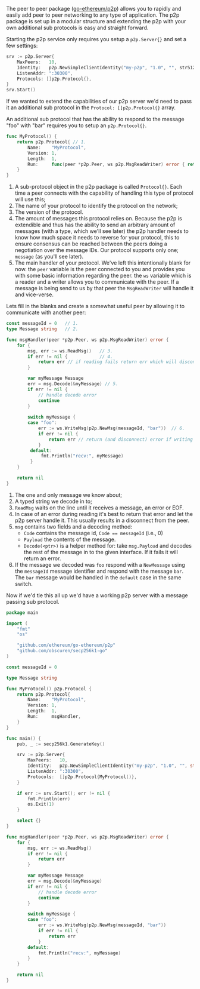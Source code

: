 The peer to peer package ([go-ethereum/p2p](https://github.com/ethereum/go-ethereum/tree/develop/p2p)) allows you to rapidly and easily add peer to peer networking to any type of application. The p2p package is set up in a modular structure and extending the p2p with your own additional sub protocols is easy and straight forward.

Starting the p2p service only requires you setup a `p2p.Server{}` and set a few settings:

```go
srv := p2p.Server{
	MaxPeers:   10,
	Identity:   p2p.NewSimpleClientIdentity("my-p2p", "1.0", "", str512rnd),
	ListenAddr: ":30300",
	Protocols: []p2p.Protocol{},
}
srv.Start()
```

If we wanted to extend the capabilities of our p2p server we'd need to pass it an additional sub protocol in the `Protocol: []p2p.Protocol{}` array. 

An additional sub protocol that has the ability to respond to the message "foo" with "bar" requires you to setup an `p2p.Protocol{}`.

```go
func MyProtocol() {
	return p2p.Protocol{ // 1.
		Name:    "MyProtocol",                                                    // 2.
		Version: 1,                                                               // 3.
		Length:  1,                                                               // 4.
		Run:     func(peer *p2p.Peer, ws p2p.MsgReadWriter) error { return nil }, // 5.
	}
}
```

1. A sub-protocol object in the p2p package is called `Protocol{}`. Each time a peer connects with the capability of handling this type of protocol will use this;
2. The name of your protocol to identify the protocol on the network;
3. The version of the protocol.
4. The amount of messages this protocol relies on. Because the p2p is extendible and thus has the ability to send an arbitrary amount of messages (with a type, which we'll see later) the p2p handler needs to know how much space it needs to reverse for your protocol, this to ensure consensus can be reached between the peers doing a negotiation over the message IDs. Our protocol supports only one; `message` (as you'll see later).
5. The main handler of your protocol. We've left this intentionally blank for now. the `peer` variable is the peer connected to you and provides you with some basic information regarding the peer. the `ws` variable which is a reader and a writer allows you to communicate with the peer. If a message is being send to us by that peer the `MsgReadWriter` will handle it and vice-verse.

Lets fill in the blanks and create a somewhat useful peer by allowing it to communicate with another peer:

```go
const messageId = 0   // 1.
type Message string   // 2.

func msgHandler(peer *p2p.Peer, ws p2p.MsgReadWriter) error {
    for {
        msg, err := ws.ReadMsg()   // 3.
        if err != nil {            // 4.
            return err // if reading fails return err which will disconnect the peer.
        }

        var myMessage Message
        err = msg.Decode(&myMessage) // 5.
        if err != nil {
            // handle decode error
            continue
        }
        
        switch myMessage {
        case "foo":
            err := ws.WriteMsg(p2p.NewMsg(messageId, "bar"))  // 6.
            if err != nil {
                return err // return (and disconnect) error if writing fails.
            }
         default:
             fmt.Println("recv:", myMessage)
         }
    }

    return nil
}
```

1. The one and only message we know about;
2. A typed string we decode in to;
3. `ReadMsg` waits on the line until it receives a message, an error or EOF.
4. In case of an error during reading it's best to return that error and let the p2p server handle it. This usually results in a disconnect from the peer.
5. `msg` contains two fields and a decoding method:
    * `Code` contains the message id, `Code == messageId` (i.e., 0)
    * `Payload` the contents of the message.
    * `Decode(<ptr>)` is a helper method for: take `msg.Payload` and decodes the rest of the message in to the given interface. If it fails it will return an error.
6. If the message we decoded was `foo` respond with a `NewMessage` using the `messageId` message identifier and respond with the message `bar`. The `bar` message would be handled in the `default` case in the same switch.

Now if we'd tie this all up we'd have a working p2p server with a message passing sub protocol.

```go
package main

import (
	"fmt"
	"os"

	"github.com/ethereum/go-ethereum/p2p"
	"github.com/obscuren/secp256k1-go"
)

const messageId = 0

type Message string

func MyProtocol() p2p.Protocol {
	return p2p.Protocol{
		Name:    "MyProtocol",
		Version: 1,
		Length:  1,
		Run:     msgHandler,
	}
}

func main() {
	pub, _ := secp256k1.GenerateKey()

	srv := p2p.Server{
		MaxPeers:   10,
		Identity:   p2p.NewSimpleClientIdentity("my-p2p", "1.0", "", string(pub)),
		ListenAddr: ":30300",
		Protocols:  []p2p.Protocol{MyProtocol()},
	}

	if err := srv.Start(); err != nil {
		fmt.Println(err)
		os.Exit(1)
	}

	select {}
}

func msgHandler(peer *p2p.Peer, ws p2p.MsgReadWriter) error {
	for {
		msg, err := ws.ReadMsg()
		if err != nil {
			return err
		}

		var myMessage Message
		err = msg.Decode(&myMessage)
		if err != nil {
			// handle decode error
			continue
		}

		switch myMessage {
		case "foo":
			err := ws.WriteMsg(p2p.NewMsg(messageId, "bar"))
			if err != nil {
				return err
			}
		default:
			fmt.Println("recv:", myMessage)
		}
	}

	return nil
}
```
   